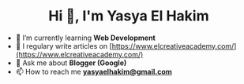<h1 align="center">Hi 👋, I'm Yasya El Hakim</h1>

<p>

- 🌱 I’m currently learning **Web Development**
- 📝 I regulary write articles on [https://www.elcreativeacademy.com/](https://www.elcreativeacademy.com/)
- 💬 Ask me about **Blogger (Google)**
- 📫 How to reach me **yasyaelhakim@gmail.com**

</p>
